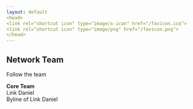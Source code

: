 ```yaml
---
layout: default
<head>
<link rel="shortcut icon" type="image/x-icon" href="/favicon.ico">
<link rel="shortcut icon" type="image/png" href="/favicon.png">
</head>
---
```

## Network Team
Follow the team 

<b>Core Team</b>
<br>
Link Daniel
<br>
Byline of Link Daniel
<br>
